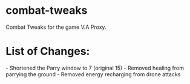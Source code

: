 # combat-tweaks
Combat Tweaks for the game V.A Proxy.

<H1>List of Changes:</H1>
- Shortened the Parry window to 7 (original 15)
- Removed healing from parrying the ground
- Removed energy recharging from drone attacks
